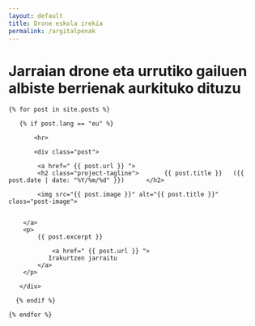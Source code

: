 ```yaml
---
layout: default
title: Drone eskola irekia
permalink: /argitalpenak
---
```


<h1 class="project-tagline">Jarraian drone eta urrutiko gailuen albiste berrienak aurkituko dituzu </h1>

<div class="posts-list">

    {% for post in site.posts %}

       {% if post.lang == "eu" %}

           <hr>

    	   <div class="post">

    	   	<a href=" {{ post.url }} ">
		   	<h2 class="project-tagline">       {{ post.title }}   ({{ post.date | date: "%Y/%m/%d" }}) 		</h2>

			<img src="{{ post.image }}" alt="{{ post.title }}" class="post-image">


	  	</a>
	  	<p>
			{{ post.excerpt }}

	    	   	<a href=" {{ post.url }} ">
			   Irakurtzen jarraitu
			</a>
	  	</p>

	   </div>

      {% endif %}

    {% endfor %}

</div>
